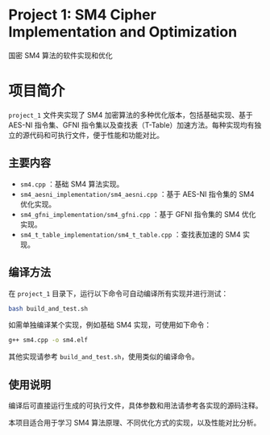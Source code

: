 # Project 1: SM4 Cipher Implementation and Optimization

国密 SM4 算法的软件实现和优化

# 项目简介

`project_1` 文件夹实现了 SM4 加密算法的多种优化版本，包括基础实现、基于 AES-NI 指令集、GFNI 指令集以及查找表（T-Table）加速方法。每种实现均有独立的源代码和可执行文件，便于性能和功能对比。

## 主要内容
- `sm4.cpp` ：基础 SM4 算法实现。
- `sm4_aesni_implementation/sm4_aesni.cpp` ：基于 AES-NI 指令集的 SM4 优化实现。
- `sm4_gfni_implementation/sm4_gfni.cpp` ：基于 GFNI 指令集的 SM4 优化实现。
- `sm4_t_table_implementation/sm4_t_table.cpp` ：查找表加速的 SM4 实现。

## 编译方法
在 `project_1` 目录下，运行以下命令可自动编译所有实现并进行测试：

```bash
bash build_and_test.sh
```

如需单独编译某个实现，例如基础 SM4 实现，可使用如下命令：

```bash
g++ sm4.cpp -o sm4.elf
```

其他实现请参考 `build_and_test.sh`，使用类似的编译命令。

## 使用说明
编译后可直接运行生成的可执行文件，具体参数和用法请参考各实现的源码注释。

本项目适合用于学习 SM4 算法原理、不同优化方式的实现，以及性能对比分析。